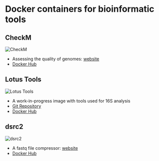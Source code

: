 # Docker containers for bioinformatic tools

## CheckM

![CheckM](https://img.shields.io/docker/pulls/andreatelatin/checkm.svg)

 * Assessing the quality of genomes: [website](http://sun.aei.polsl.pl/REFRESH/index.php?page=projects&project=dsrc&subpage=download)
 * [Docker Hub](https://hub.docker.com/r/andreatelatin/checkm)

## Lotus Tools

![Lotus Tools](https://img.shields.io/docker/pulls/andreatelatin/lotustools.svg)

 * A work-in-progress image with tools used for 16S analysis
 * [Git Repository](https://github.com/quadram-institute-bioscience/lotus-tools/)
 * [Docker Hub](https://hub.docker.com/r/andreatelatin/lotustools)
 

## dsrc2 

![dsrc2](https://img.shields.io/docker/pulls/andreatelatin/dsrc2.svg)

 * A fastq file compressor: [website](http://sun.aei.polsl.pl/REFRESH/index.php?page=projects&project=dsrc&subpage=download)
 * [Docker Hub](https://hub.docker.com/r/andreatelatin/dsrc2)
